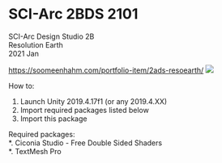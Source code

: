 # SCI-Arc 2BDS 2101
SCI-Arc Design Studio 2B  
Resolution Earth  
2021 Jan

https://soomeenhahm.com/portfolio-item/2ads-resoearth/
![](https://soomeenhahm.com/wp-content/uploads/2021/01/EscondidaMine.jpg)

How to:
1. Launch Unity 2019.4.17f1 (or any 2019.4.XX)
2. Import required packages listed below
3. Import this package

Required packages:  
*. Ciconia Studio - Free Double Sided Shaders  
*. TextMesh Pro  
